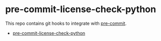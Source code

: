 # pre-commit-license-check-python

This repo contains git hooks to integrate with [pre-commit](http://pre-commit.com).


<!--TOC-->

- [pre-commit-license-check-python](#pre-commit-license-check-python)

<!--TOC-->
